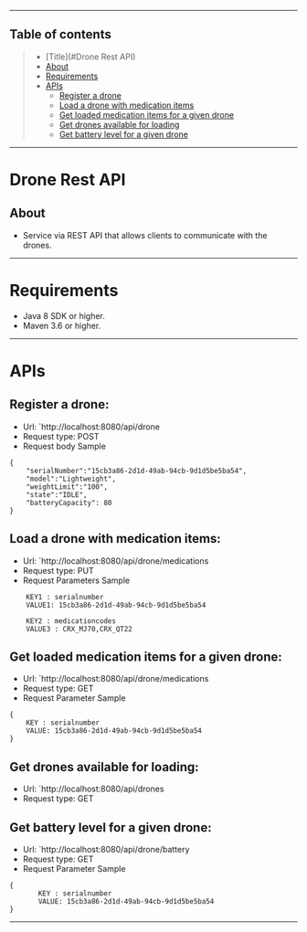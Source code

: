 
---
## Table of contents
>* [Title](#Drone Rest API)
>* [About](#about)
>* [Requirements](#requirements)
>* [APIs](#apis)
   >    * [Register a drone](#register-a-drone)
>    * [Load a drone with medication items](#load-a-drone-with-medication-items)
>    * [Get loaded medication items for a given drone](#get-loaded-medication-items-for-a-given-drone)
>    * [Get drones available for loading](#get-drones-available-for-loading)
>    * [Get battery level for a given drone](#get-battery-level-for-a-given-drone)
>
---
# Drone Rest API

## About
* Service via REST API that allows clients to communicate with the drones.
---
# Requirements
* Java 8 SDK or higher.
* Maven 3.6 or higher.
---
# APIs
## Register a drone:
- Url: `http://localhost:8080/api/drone
- Request type: POST
- Request body Sample
```
{
    "serialNumber":"15cb3a86-2d1d-49ab-94cb-9d1d5be5ba54",
    "model":"Lightweight",
    "weightLimit":"100",
    "state":"IDLE",
    "batteryCapacity": 80
}
```

## Load a drone with medication items:
- Url: `http://localhost:8080/api/drone/medications
- Request type: PUT
- Request Parameters Sample
```
    KEY1 : serialnumber 
    VALUE1: 15cb3a86-2d1d-49ab-94cb-9d1d5be5ba54
    
    KEY2 : medicationcodes 
    VALUE3 : CRX_MJ70,CRX_QT22

```
## Get loaded medication items for a given drone:
- Url: `http://localhost:8080/api/drone/medications
- Request type: GET
- Request Parameter Sample
```
{
    KEY : serialnumber 
    VALUE: 15cb3a86-2d1d-49ab-94cb-9d1d5be5ba54
}
```
## Get drones available for loading:
- Url: `http://localhost:8080/api/drones
- Request type: GET


## Get battery level for a given drone:
- Url: `http://localhost:8080/api/drone/battery
- Request type: GET
- Request Parameter Sample
```
{
       KEY : serialnumber 
       VALUE: 15cb3a86-2d1d-49ab-94cb-9d1d5be5ba54
}
```
---

